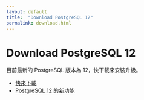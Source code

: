 ```yaml
---
layout: default
title:  "Download PostgreSQL 12"
permalink: download.html
---
```


# Download PostgreSQL 12
目前最新的 PostgreSQL 版本為 12，快下載來安裝升級。 

- [快來下載](https://www.postgresql.org/download/)
- [PostgreSQL 12 的新功能](https://www.postgresql.org/about/press/presskit12/)
